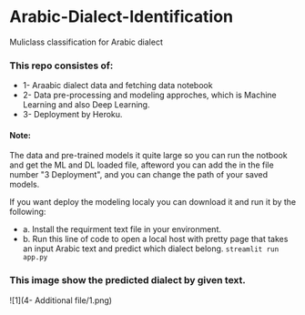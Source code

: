 # Arabic-Dialect-Identification
Muliclass classification for Arabic dialect

### This repo consistes of:
* 1- Araabic dialect data and fetching data notebook
* 2- Data pre-processing and modeling approches, which is Machine Learning and also Deep Learning.
* 3- Deployment by Heroku.

#### Note:
The data and pre-trained models it quite large so you can run the notbook and get the ML and DL loaded file, afteword you can add the in the file number "3 Deployment", and you can change the path of your saved models.

If you want deploy the modeling localy you can download it and run it by the following:
  * a. Install the requirment text file in your environment.
  * b. Run this line of code to open a local host with pretty page that takes an input Arabic text and predict which dialect belong.
    `streamlit run app.py`

### This image show the predicted dialect by given text.
![1](4- Additional file/1.png)

